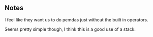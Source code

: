 ## Notes

I feel like they want us to do pemdas just without the built in operators. 

Seems pretty simple though, I think this is a good use of a stack.